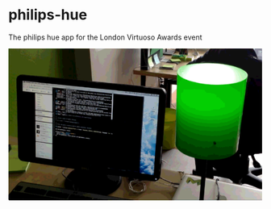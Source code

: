 philips-hue
===========

The philips hue app for the London Virtuoso Awards event

![James testing the lights](https://raw.githubusercontent.com/WARPAINTMedia/virtuoso-tweet-lights/master/lights.gif)